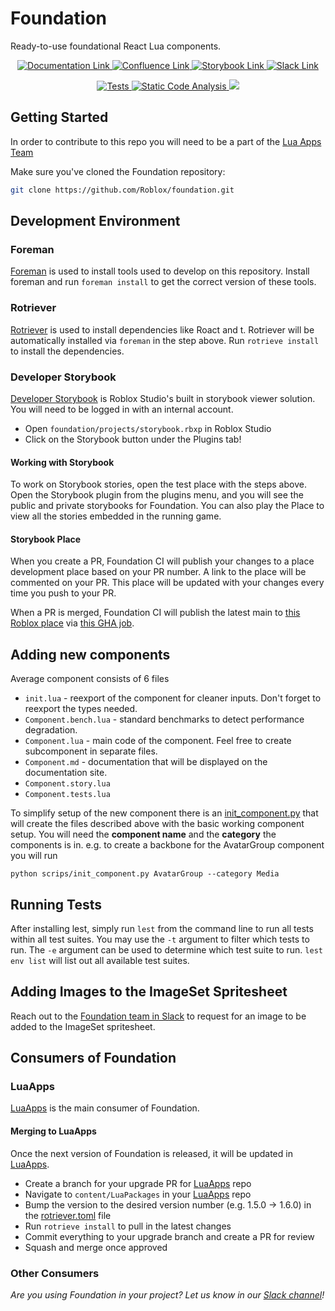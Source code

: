 # Foundation
Ready-to-use foundational React Lua components.

<p align="center">
	<a href="https://foundation.roblox.com">
		<img src="https://img.shields.io/badge/%E2%80%8E-Documentation-6AE488?logo=materialformkdocs&logoColor=white" alt="Documentation Link">
	</a>
	<a href="https://roblox.atlassian.net/wiki/spaces/UIBlox/overview">
		<img src="https://img.shields.io/badge/%E2%80%8E-Confluence-0052CC?logo=confluence&logoColor=white" alt="Confluence Link">
	</a>
	<a href="https://www.roblox.com/games/18428583948/Foundation">
		<img src="https://img.shields.io/badge/%E2%80%8E-Storybook-FF4785?logo=storybook&logoColor=white" alt="Storybook Link">
	</a>
	<a href="https://rbx.enterprise.slack.com/archives/C07HG449HNZ">
		<img src="https://img.shields.io/badge/Slack-%23foundation-4A154B?logo=slack" alt="Slack Link">
	</a>
</p>
<p align="center">
	<a href="https://github.com/Roblox/foundation/actions/workflows/test.yml?query=branch%3Amain">
		<img src="https://github.com/Roblox/foundation/actions/workflows/test.yml/badge.svg?branch=main" alt="Tests">
	</a>
	<a href="https://github.com/Roblox/foundation/actions/workflows/analyze.yml?query=branch%3Amain">
		<img src="https://github.com/Roblox/foundation/actions/workflows/analyze.yml/badge.svg?branch=main" alt="Static Code Analysis">
	</a>
	<a href="https://roblox.codecov.io/gh/Roblox/foundation" > 
		<img src="https://roblox.codecov.io/gh/Roblox/foundation/graph/badge.svg?token=naygRna4En"/> 
	</a>
</p>

## Getting Started
In order to contribute to this repo you will need to be a part of the [Lua Apps Team](https://github.com/orgs/Roblox/teams/lua-apps/members)

Make sure you've cloned the Foundation repository:

```sh
git clone https://github.com/Roblox/foundation.git
```

## Development Environment

### Foreman
[Foreman](https://github.com/roblox/foreman) is used to install tools used to develop on this repository. Install foreman and run `foreman install` to get the correct version of these tools.

### Rotriever
[Rotriever](https://github.com/Roblox/rotriever) is used to install dependencies like Roact and t. Rotriever will be automatically installed via `foreman` in the step above. Run `rotrieve install` to install the dependencies.

### Developer Storybook
[Developer Storybook]((https://roblox.atlassian.net/wiki/spaces/HOW/pages/1556186059/1005+-+Using+Developer+Storybooks)) is Roblox Studio's built in storybook viewer solution. You will need to be logged in with an internal account.
* Open `foundation/projects/storybook.rbxp` in Roblox Studio
* Click on the Storybook button under the Plugins tab!

#### Working with Storybook
To work on Storybook stories, open the test place with the steps above.
Open the Storybook plugin from the plugins menu, and you will see the public and private storybooks for Foundation.
You can also play the Place to view all the stories embedded in the running game.

#### Storybook Place
When you create a PR, Foundation CI will publish your changes to a place development place based on your PR number. A link to the place will be commented on your PR. This place will be updated with your changes every time you push to your PR.

When a PR is merged, Foundation CI will publish the latest main to [this Roblox place](https://www.roblox.com/games/18428583948/Foundation) via [this GHA job](https://github.com/Roblox/foundation/actions/workflows/place-publish.yml).

## Adding new components

Average component consists of 6 files
- `init.lua` - reexport of the component for cleaner inputs. Don't forget to reexport the types needed.
- `Component.bench.lua` - standard benchmarks to detect performance degradation.
- `Component.lua` - main code of the component. Feel free to create subcomponent in separate files.
- `Component.md` - documentation that will be displayed on the documentation site.
- `Component.story.lua`
- `Component.tests.lua`

To simplify setup of the new component there is an [init_component.py](scripts/init_component.py) that will create 
the files described above with the basic working component setup. You will need the **component name** and the **category** the components is in.
e.g. to create a backbone for the AvatarGroup component you will run
```shell
python scrips/init_component.py AvatarGroup --category Media
```

## Running Tests
After installing lest, simply run `lest` from the command line to run all tests within all test suites. You may use the `-t` argument to filter which tests to run. The `-e` argument can be used to determine which test suite to run. `lest env list` will list out all available test suites.

## Adding Images to the ImageSet Spritesheet
Reach out to the [Foundation team in Slack](https://rbx.enterprise.slack.com/archives/C07HG449HNZ) to request for an image to be added to the ImageSet spritesheet.

## Consumers of Foundation

### LuaApps
[LuaApps](https://github.com/Roblox/lua-apps) is the main consumer of Foundation.

#### Merging to LuaApps
Once the next version of Foundation is released, it will be updated in [LuaApps](https://github.com/Roblox/lua-apps).

- Create a branch for your upgrade PR for [LuaApps](https://github.com/Roblox/lua-apps) repo
- Navigate to `content/LuaPackages` in your [LuaApps](https://github.com/Roblox/lua-apps) repo
- Bump the version to the desired version number (e.g. 1.5.0 -> 1.6.0) in the [rotriever.toml](https://github.com/Roblox/lua-apps/blob/master/content/LuaPackages/rotriever.toml) file
- Run `rotrieve install` to pull in the latest changes
- Commit everything to your upgrade branch and create a PR for review
- Squash and merge once approved

### Other Consumers
*Are you using Foundation in your project? Let us know in our [Slack channel](https://rbx.enterprise.slack.com/archives/C07HG449HNZ)!*
